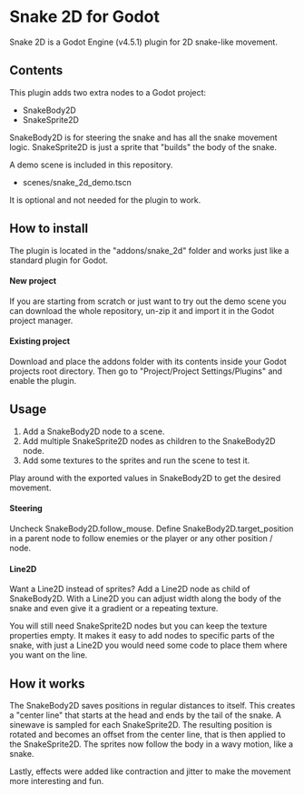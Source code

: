 # Snake 2D for Godot
Snake 2D is a Godot Engine (v4.5.1) plugin for 2D snake-like movement.

## Contents
This plugin adds two extra nodes to a Godot project:
* SnakeBody2D
* SnakeSprite2D

SnakeBody2D is for steering the snake and has all the snake movement logic.
SnakeSprite2D is just a sprite that "builds" the body of the snake.

A demo scene is included in this repository.
* scenes/snake_2d_demo.tscn

It is optional and not needed for the plugin to work.

## How to install
The plugin is located in the "addons/snake_2d" folder and works just like a standard plugin for Godot.

#### New project
If you are starting from scratch or just want to try out the demo scene you can download the whole repository, un-zip it and import it in the Godot project manager.

#### Existing project
Download and place the addons folder with its contents inside your Godot projects root directory.
Then go to "Project/Project Settings/Plugins" and enable the plugin.

## Usage
1. Add a SnakeBody2D node to a scene. 
2. Add multiple SnakeSprite2D nodes as children to the SnakeBody2D node.
3. Add some textures to the sprites and run the scene to test it.

Play around with the exported values in SnakeBody2D to get the desired movement.

#### Steering
Uncheck SnakeBody2D.follow_mouse.
Define SnakeBody2D.target_position in a parent node to follow enemies or the player or any other position / node.

#### Line2D
Want a Line2D instead of sprites? Add a Line2D node as child of SnakeBody2D.
With a Line2D you can adjust width along the body of the snake and even give it a gradient or a repeating texture.

You will still need SnakeSprite2D nodes but you can keep the texture properties empty.
It makes it easy to add nodes to specific parts of the snake, with just a Line2D you would need some code to place them where you want on the line.

## How it works
The SnakeBody2D saves positions in regular distances to itself. 
This creates a "center line" that starts at the head and ends by the tail of the snake.
A sinewave is sampled for each SnakeSprite2D.
The resulting position is rotated and becomes an offset from the center line, that is then applied to the SnakeSprite2D.
The sprites now follow the body in a wavy motion, like a snake. 

Lastly, effects were added like contraction and jitter to make the movement more interesting and fun.
